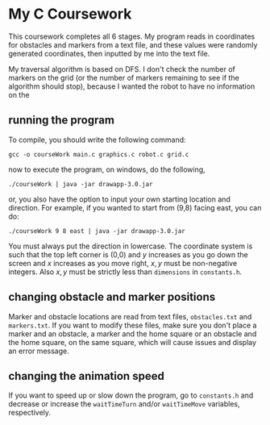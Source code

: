 # My C Coursework

This coursework completes all 6 stages. My program reads in coordinates for obstacles and markers from a text file, and these values were randomly generated coordinates, then inputted by me into the text file.

My traversal algorithm is based on DFS. I don't check the number of markers on the grid (or the number of markers remaining to see if the algorithm should stop), because I wanted the robot to have no information on the 

## running the program

To compile, you should write the following command:

```gcc -o courseWork main.c graphics.c robot.c grid.c```

now to execute the program, on windows, do the following,

```./courseWork | java -jar drawapp-3.0.jar```

or, you also have the option to input your own starting location and direction. For example, if you wanted to start from (9,8) facing east, you can do:

```./courseWork 9 8 east | java -jar drawapp-3.0.jar```

You must always put the direction in lowercase. The coordinate system is such that the top left corner is (0,0) and $y$ increases as you go down the screen and $x$ increases as you move right, $x, y$ must be non-negative integers. Also $x, y$ must be strictly less than ```dimensions``` in ```constants.h```.

## changing obstacle and marker positions

Marker and obstacle locations are read from text files, ```obstacles.txt``` and ```markers.txt```. If you want to modify these files, make sure you don't place a marker and an obstacle, a marker and the home square or an obstacle and the home square, on the same square, which will cause issues and display an error message.

## changing the animation speed

If you want to speed up or slow down the program, go to ```constants.h``` and decrease or increase the ```waitTimeTurn``` and/or ```waitTimeMove``` variables, respectively.